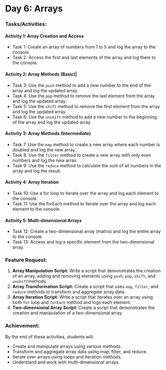 # Day 6: Arrays

### Tasks/Activities:

#### Activity 1: Array Creation and Access

- Task 1: Create an array of numbers from 1 to 5 and log the array to the console.
- Task 2: Access the first and last elements of the array and log them to the console.

#### Activity 2: Array Methods (Basic)|
- Task 3: Use the `push` method to add a new number to the end of the array and log the updated array.
- Task 4: Use the `pop` method to remove the last element from the array and log the updated array.
- Task 5: Use the `shift` method to remove the first element from the array and log the updated array.
- Task 6: Use the `unshift` method to add a new number to the beginning of the array and log the updated array.


#### Activity 3: Array Methods (Intermediate)
- Task 7: Use the `map` method to create a new array where each number is doubled and log the new array.
- Task 8: Use the `filter` method to create a new array with only even numbers and log the new arrav.
- Task 9: Use the `reduce` method to calculate the sum of all numbers in the array and log the result.

#### Activity 4: Array Iteration
- Task 10: Use a for loop to iterate over the array and log each element to the console.
- Task 11: Use the forEach method to iterate over the array and log each element to the console.

#### Activity 5: Multi-dimensional Arrays
- Task 12: Create a two-dimensional array (matrix) and log the entire array to the
console.
- Task 13: Access and log a specific element from the two-dimensional array.

### Feature Request:
1. **Array Manipulation Script:** Write a script that demonstrates the creation of an array, adding and removing elements using `push`, `pop`, `shift`, and `unshift`methods.
2. **Array Transformation Script:** Create a script that uses `map`, `filter`, and `reduce` methods to transform and aggregate array data.
3. **Array Iteration Script:** Write a script that iterates over an array using both `for` loop and `forEach` method and logs each element.
4. **Two-dimensional Array Script:** Create a script that demonstrates the creation and manipulation of a two-dimensional array.

### Achievement:
By the end of these activities, students will:

- Create and manipulate arrays using various methods.
- Transform and aggregate array data using map, filter, and reduce.
- Iterate over arrays using loops and iteration methods.
- Understand and work with multi-dimensional arrays.